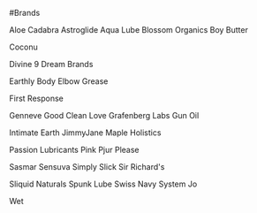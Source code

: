 #Brands

Aloe Cadabra
Astroglide
Aqua Lube
Blossom Organics
Boy Butter

Coconu

Divine 9
Dream Brands

Earthly Body
Elbow Grease

First Response

Genneve
Good Clean Love
Grafenberg Labs
Gun Oil

Intimate Earth
JimmyJane
Maple Holistics


Passion Lubricants
Pink
Pjur
Please


Sasmar
Sensuva
Simply Slick
Sir Richard's

Sliquid Naturals
Spunk Lube
Swiss Navy
System Jo

Wet


